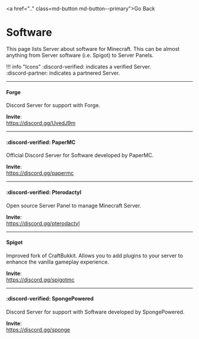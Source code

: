 <a href=".." class=md-button md-button--primary">Go Back</a>

# Software
This page lists Server about software for Minecraft. This can be almost anything from Server software (i.e. Spigot) to Server Panels.

!!! info "Icons"
    :discord-verified: indicates a verified Server.  
    :discord-partner: indicates a partnered Server.

----
#### Forge
Discord Server for support with Forge.

**Invite**:  
https://discord.gg/UvedJ9m

----
#### :discord-verified: PaperMC
Official Discord Server for Software developed by PaperMC.

**Invite**:  
https://discord.gg/papermc

----
#### :discord-verified: Pterodactyl
Open source Server Panel to manage Minecraft Server.

**Invite**:  
https://discord.gg/pterodactyl

----
#### Spigot
Improved fork of CraftBukkit. Allows you to add plugins to your server to enhance the vanilla gameplay experience.

**Invite**:  
https://discord.gg/spigotmc

----
#### :discord-verified: SpongePowered
Discord Server for support with Software developed by SpongePowered.

**Invite**:  
https://discord.gg/sponge